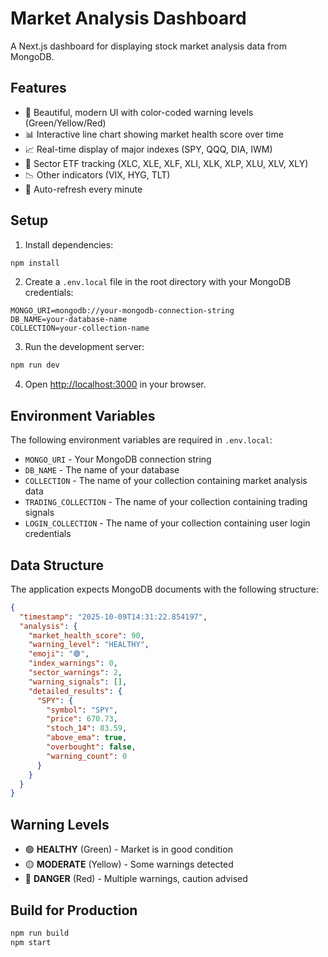 # Market Analysis Dashboard

A Next.js dashboard for displaying stock market analysis data from MongoDB.

## Features

- 🎨 Beautiful, modern UI with color-coded warning levels (Green/Yellow/Red)
- 📊 Interactive line chart showing market health score over time
- 📈 Real-time display of major indexes (SPY, QQQ, DIA, IWM)
- 🏢 Sector ETF tracking (XLC, XLE, XLF, XLI, XLK, XLP, XLU, XLV, XLY)
- 📉 Other indicators (VIX, HYG, TLT)
- 🔄 Auto-refresh every minute

## Setup

1. Install dependencies:
```bash
npm install
```

2. Create a `.env.local` file in the root directory with your MongoDB credentials:
```env
MONGO_URI=mongodb://your-mongodb-connection-string
DB_NAME=your-database-name
COLLECTION=your-collection-name
```

3. Run the development server:
```bash
npm run dev
```

4. Open [http://localhost:3000](http://localhost:3000) in your browser.

## Environment Variables

The following environment variables are required in `.env.local`:

- `MONGO_URI` - Your MongoDB connection string
- `DB_NAME` - The name of your database
- `COLLECTION` - The name of your collection containing market analysis data
- `TRADING_COLLECTION` - The name of your collection containing trading signals
- `LOGIN_COLLECTION` - The name of your collection containing user login credentials

## Data Structure

The application expects MongoDB documents with the following structure:

```json
{
  "timestamp": "2025-10-09T14:31:22.854197",
  "analysis": {
    "market_health_score": 90,
    "warning_level": "HEALTHY",
    "emoji": "🟢",
    "index_warnings": 0,
    "sector_warnings": 2,
    "warning_signals": [],
    "detailed_results": {
      "SPY": {
        "symbol": "SPY",
        "price": 670.73,
        "stoch_14": 83.59,
        "above_ema": true,
        "overbought": false,
        "warning_count": 0
      }
    }
  }
}
```

## Warning Levels

- 🟢 **HEALTHY** (Green) - Market is in good condition
- 🟡 **MODERATE** (Yellow) - Some warnings detected
- 🔴 **DANGER** (Red) - Multiple warnings, caution advised

## Build for Production

```bash
npm run build
npm start
```

